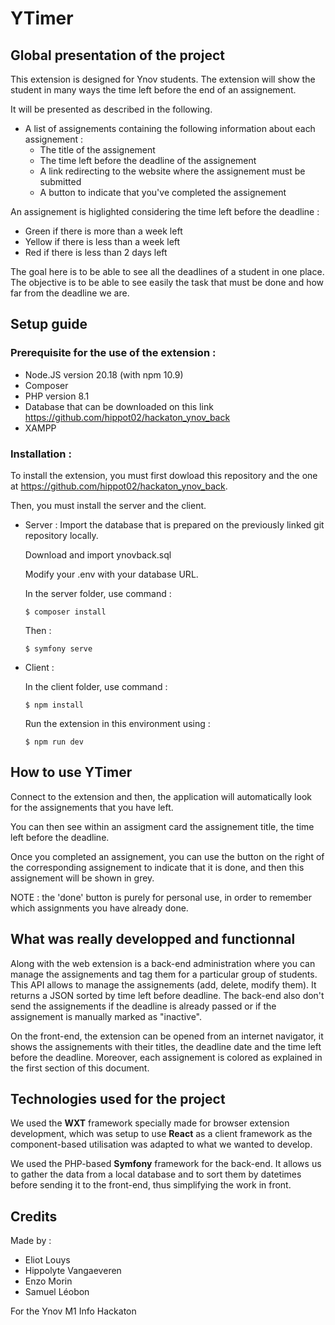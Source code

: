 # YTimer

## Global presentation of the project

This extension is designed for Ynov students.
The extension will show the student in many ways the time left before the end of an assignement.

It will be presented as described in the following.

- A list of assignements containing the following information about each assignement :
  - The title of the assignement
  - The time left before the deadline of the assignement
  - A link redirecting to the website where the assignement must be submitted
  - A button to indicate that you've completed the assignement

An assignement is higlighted considering the time left before the deadline :

- Green if there is more than a week left
- Yellow if there is less than a week left
- Red if there is less than 2 days left

The goal here is to be able to see all the deadlines of a student in one place. The objective is to be able to see easily the task that must be done and how far from the deadline we are.

## Setup guide

### Prerequisite for the use of the extension :

- Node.JS version 20.18 (with npm 10.9)
- Composer
- PHP version 8.1
- Database that can be downloaded on this link https://github.com/hippot02/hackaton_ynov_back
- XAMPP

### Installation :

To install the extension, you must first dowload this repository and the one at https://github.com/hippot02/hackaton_ynov_back.

Then, you must install the server and the client.

- Server :
  Import the database that is prepared on the previously linked git repository locally.

  Download and import ynovback.sql

  Modify your .env with your database URL.

  In the server folder, use command :

  ```
  $ composer install
  ```

  Then :

  ```
  $ symfony serve
  ```

- Client :

  In the client folder, use command :

  ```
  $ npm install
  ```

  Run the extension in this environment using :

  ```
  $ npm run dev
  ```

## How to use YTimer

Connect to the extension and then, the application will automatically look for the assignements that you have left.

You can then see within an assigment card the assignement title, the time left before the deadline.

Once you completed an assignement, you can use the button on the right of the corresponding assignement to indicate that it is done, and then this assignement will be shown in grey.

NOTE : the 'done' button is purely for personal use, in order to remember which assignments you have already done.

## What was really developped and functionnal 

Along with the web extension is a back-end administration where you can manage the assignements and tag them for a particular group of students. This API allows to manage the assignements (add, delete, modify them). It returns a JSON sorted by time left before deadline. The back-end also don't send the assignements if the deadline is already passed or if the assignement is manually marked as "inactive".

On the front-end, the extension can be opened from an internet navigator, it shows the assignements with their titles, the deadline date and the time left before the deadline. Moreover, each assignement is colored as explained in the first section of this document.

## Technologies used for the project 

We used the **WXT** framework specially made for browser extension development, which was setup to use **React** as a client framework as the component-based utilisation was adapted to what we wanted to develop.

We used the PHP-based **Symfony** framework for the back-end. It allows us to gather the data from a local database and to sort them by datetimes before sending it to the front-end, thus simplifying the work in front.

## Credits

Made by :

- Eliot Louys
- Hippolyte Vangaeveren
- Enzo Morin
- Samuel Léobon

For the Ynov M1 Info Hackaton
